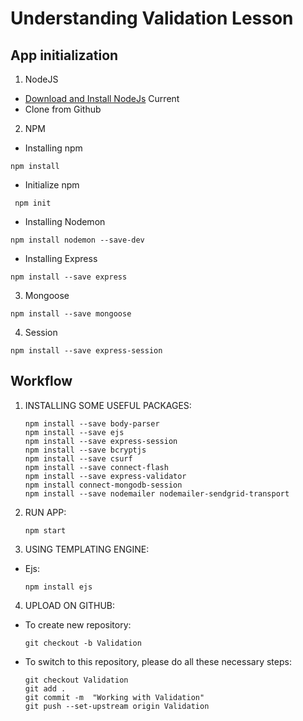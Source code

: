 # Understanding Validation Lesson 
## App initialization
1. NodeJS
 - [Download and Install NodeJs](https://nodejs.org/en/) Current
 - Clone from Github 
2. NPM
 - Installing npm
```
npm install
```
 - Initialize npm
```
 npm init
```
 - Installing Nodemon
```
npm install nodemon --save-dev
```
 - Installing Express 
```
npm install --save express 
```
3. Mongoose
```
npm install --save mongoose
```
4. Session
```
npm install --save express-session
```
## Workflow
1. INSTALLING SOME USEFUL PACKAGES:
    ```
    npm install --save body-parser
    npm install --save ejs
    npm install --save express-session
    npm install --save bcryptjs
    npm install --save csurf
    npm install --save connect-flash
    npm install --save express-validator
    npm install connect-mongodb-session
    npm install --save nodemailer nodemailer-sendgrid-transport
    ```
2. RUN APP: 
    ```
    npm start
    ```
3. USING TEMPLATING ENGINE: 
* Ejs: 
    ```
    npm install ejs
    ```
4. UPLOAD ON GITHUB:
* To create new repository:
     ```
    git checkout -b Validation
     ```
* To switch to this repository, please do all these necessary steps:
     ```
    git checkout Validation
    git add .
    git commit -m  "Working with Validation"
    git push --set-upstream origin Validation
    ```

